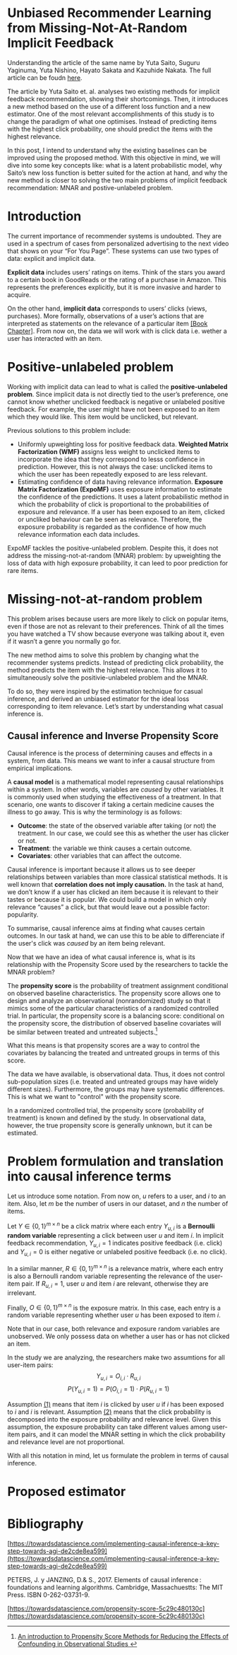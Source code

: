 # Unbiased Recommender Learning from Missing-Not-At-Random Implicit Feedback
Understanding the article of the same name by Yuta Saito, Suguru Yaginuma, Yuta Nishino, Hayato Sakata and Kazuhide Nakata. The full article can be foudn [here](https://arxiv.org/pdf/1909.03601.pdf).

The article by Yuta Saito et. al. analyses two existing methods for implicit feedback recommendation, showing their shortcomings. Then, it introduces a new method based on the use of a different loss function and a new estimator. One of the most relevant accomplishments of this study is to change the paradigm of what one optimises. Instead of predicting items with the highest click probability, one should predict the items with the highest relevance.

In this post, I intend to understand why the existing baselines can be improved using the proposed method. With this objective in mind, we will dive into some key concepts like: what is a latent probabilistic model, why Saito’s new loss function is better suited for the action at hand, and why the new method is closer to solving the two main problems of implicit feedback recommendation: MNAR and postive-unlabeled problem.

# Introduction

The current importance of recommender systems is undoubted. They are used in a spectrum of cases from personalized advertising to the next video that shows on your “For You Page”. These systems can use two types of data: explicit and implicit data. 

**Explicit data** includes users’ ratings on items. Think of the stars you award to a certain book in GoodReads or the rating of a purchase in Amazon. This represents the preferences explicitly, but it is more invasive and harder to acquire. 

On the other hand, **implicit data** corresponds to users’ clicks (views, purchases).  More formally, observations of a user’s actions that are interpreted as statements on the relevance of a particular item [[Book Chapter]](https://link.springer.com/chapter/10.1007/978-3-319-90092-6_14). From now on, the data we will work with is click data i.e. wether a user has interacted with an item.

# Positive-unlabeled problem

Working with implicit data can lead to what is called the **********positive-unlabeled problem**********. Since implicit data is not directly tied to the user’s preference, one cannot know whether unclicked feedback is negative or unlabeled positive feedback. For example, the user might have not been exposed to an item which they would like. This item would be unclicked, but relevant. 

Previous solutions to this problem include:

- Uniformly upweighting loss for positive feedback data. **Weighted Matrix Factorization (WMF)** assigns less weight to unclicked items to incorporate the idea that they correspond to lesss confidence in prediction. However, this is not always the case: unclicked items to which the user has been repeatedly exposed to are less relevant.
- Estimating confidence of data having relevance information. **Exposure Matrix Factorization (ExpoMF)** uses exposure information to estimate the confidence of the predictions. It uses a latent probabilistic method in which the probability of click is proportional to the probabilities of exposure and relevance. If a user has been exposed to an item, clicked or uncliked behaviour can be seen as relevance. Therefore, the exposure probability is regarded as the confidence of how much relevance information each data includes.

ExpoMF tackles the positive-unlabeled problem. Despite this, it does not address the missing-not-at-random (MNAR) problem: by upweighting the loss of data with high exposure probability, it can leed to poor prediction for rare items.

# Missing-not-at-random problem

This problem arises because users are more likely to click on popular items, even if those are not as relevant to their preferences. Think of all the times you have watched a TV show because everyone was talking about it, even if it wasn’t a genre you normally go for. 

The new method aims to solve this problem by changing what the recommender systems predicts. Instead of predicting click probability, the method predicts the item with the highest relevance. This allows it to simultaneously solve the positivie-unlabeled problem and the MNAR.

To do so, they were inspired by the estimation technique for casual inference, and derived an unbiased estimator for the ideal loss corresponding to item relevance. Let’s start by understanding what casual inference is.

## Causal inference and Inverse Propensity Score

Causal inference is the process of determining causes and effects in a system, from data. This means we want to infer a causal structure from empirical implications. 

A **causal model** is a mathematical model representing causal relationships within a system. In other words, variables are *caused* by other variables. It is commonly used when studying the effectiveness of a treatment. In that scenario, one wants to discover if taking a certain medicine causes the illness to go away. This is why the terminology is as follows:

- **Outcome**: the state of the observed variable after taking (or not) the treatment. In our case, we could see this as whether the user has clicker or not.
- **Treatment**: the variable we think causes a certain outcome.
- **Covariates**: other variables that can affect the outcome.

Causal inference is important because it allows us to see deeper relationships between variables than more classical statistical methods. It is well known that **correlation does not imply causation.** In the task at hand, we don’t know if a user has clicked an item because it is relevant to their tastes or because it is popular. We could build a model in which only relevance “causes” a click, but that would leave out a possible factor: popularity. 

To summarise, causal inference aims at finding what causes certain outcomes. In our task at hand, we can use this to be able to differenciate if the user's click was *caused* by an item being relevant.

Now that we have an idea of what causal inference is, what is its relationship with the Propensity Score used by the researchers to tackle the MNAR problem?

The **propensity score** is the probability of treatment assignment conditional on observed baseline characteristics. The propensity score allows one to design and analyze an observational (nonrandomized) study so that it mimics some of the particular characteristics of a randomized controlled trial. In particular, the propensity score is a balancing score: conditional on the propensity score, the distribution of observed baseline covariates will be similar between treated and untreated subjects.[^1]

What this means is that propensity scores are a way to control the covariates by balancing the treated and untreated groups in terms of this score.

The data we have available, is observational data. Thus, it does not control sub-population sizes (i.e. treated and untreated groups may have widely different sizes). Furthermore, the groups may have systematic differences. This is what we want to "control" with the propensity score.

In a randomized controlled trial, the propensity score (probability of treatment) is known and defined by the study. In observational data, however, the true propensity score is generally unknown, but it can be estimated.

# Problem formulation and translation into causal inference terms
Let us introduce some notation. From now on, $u$ refers to a user, and $i$ to an item. Also, let $m$ be the number of users in our dataset, and $n$ the number of items.

Let $Y \in \{0,1\}^{m \times n}$ be a click matrix where each entry $Y_{u, i}$ is a **Bernoulli random variable** representing a click between user $u$ and item $i$. In implicit feedback recommendation, $Y_{u,i} = 1$ indicates positive feedback (i.e. click) and $Y_{u,i} = 0$ is either negative or unlabeled positive feedback (i.e. no click).

In a similar manner, $R \in \{0,1\}^{m \times n}$ is a relevance matrix, where each entry is also a Bernoulli random variable representing the relevance of the user-item pair. If $R_{u,i} = 1$, user $u$ and item $i$ are relevant, otherwise they are irrelevant.

Finally, $O \in \{0,1\}^{m \times n}$ is the exposure matrix. In this case, each entry is a random variable representing whether user $u$ has been exposed to item $i$.

Note that in our case, both relevance and exposure random variables are unobserved. We only possess data on whether a user has or has not clicked an item.

In the study we are analyzing, the researchers make two assumtions for all user-item pairs:
    $$\tag{1} Y_{u,i} = O_{i,i} \cdot R_{u,i} $$
    $$\tag{2}P(Y_{u,i}=1) = P(O_{i,i}=1) \cdot P(R_{u,i}=1)$$

Assumption [(1)](#eq1) means that item $i$ is clicked by user $u$ if $i$ has been exposed to $i$ and $i$ is relevant.
Assumption [(2)](#eq2) means that the click probability is decomposed into the exposure probability and relevance level. Given this assumption, the exposure probability can take different values among user-item pairs, and it can model the MNAR setting in which the click probability and relevance level are not proportional.

With all this notation in mind, let us formulate the problem in terms of causal inference.

# Proposed estimator


# Bibliography
[^1]: 
    [An introduction to Propensity Score Methods for Reducing the Effects of Confounding in Observational Studies ](https://www.ncbi.nlm.nih.gov/pmc/articles/PMC3144483/)

[https://towardsdatascience.com/implementing-causal-inference-a-key-step-towards-agi-de2cde8ea599](https://towardsdatascience.com/implementing-causal-inference-a-key-step-towards-agi-de2cde8ea599)

PETERS, J. y JANZING, D.& S., 2017. Elements of causal inference : foundations and learning algorithms. Cambridge, Massachuestts: The MIT Press. ISBN 0-262-03731-9.

[https://towardsdatascience.com/propensity-score-5c29c480130c](https://towardsdatascience.com/propensity-score-5c29c480130c)
